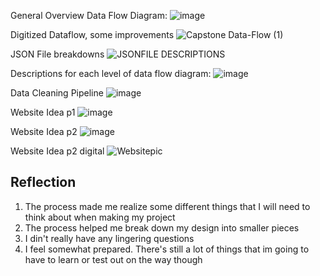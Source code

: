 General Overview Data Flow Diagram:
![image](https://user-images.githubusercontent.com/35353616/110726995-7299a600-81e8-11eb-8d35-afa2d425fb61.png)

Digitized Dataflow, some improvements
![Capstone Data-Flow (1)](https://user-images.githubusercontent.com/35353616/111656257-bd1ab400-87e0-11eb-898e-2990185e5555.png)

JSON File breakdowns
![JSONFILE DESCRIPTIONS](https://user-images.githubusercontent.com/35353616/111658293-965d7d00-87e2-11eb-8751-20bea6e496f1.JPG)

Descriptions for each level of data flow diagram:
![image](https://user-images.githubusercontent.com/35353616/110727132-aa085280-81e8-11eb-9a28-f80c86846403.png)

Data Cleaning Pipeline
![image](https://user-images.githubusercontent.com/35353616/110830614-66a0f900-8267-11eb-99bc-559ec7141071.png)

Website Idea p1
![image](https://user-images.githubusercontent.com/35353616/110728184-9a8a0900-81ea-11eb-8ac3-7d3d96846fa5.png)

Website Idea p2
![image](https://user-images.githubusercontent.com/35353616/110728207-a5449e00-81ea-11eb-9431-542cabc4d534.png)

Website Idea p2 digital
![Websitepic](https://user-images.githubusercontent.com/35353616/111561209-75f1dc00-876a-11eb-9265-94882803456f.JPG)



## Reflection

1. The process made me realize some different things that I will need to think about when making my project
2. The process helped me break down my design into smaller pieces
3. I din't really have any lingering questions
4. I feel somewhat prepared. There's still a lot of things that im going to have to learn or test out on the way though


